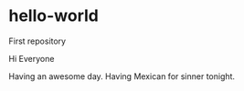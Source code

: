 # hello-world
First repository

Hi Everyone

Having an awesome day.
Having Mexican for sinner tonight.
